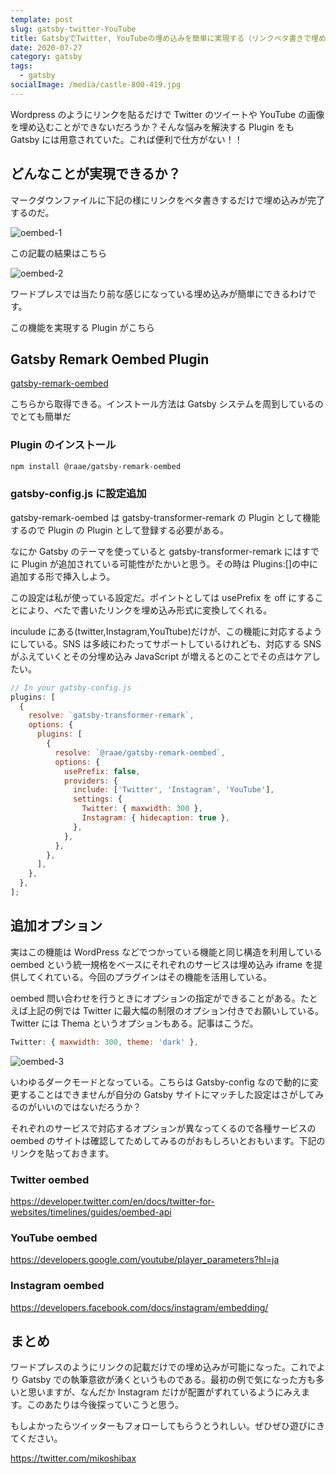 ```yaml
---
template: post
slug: gatsby-twitter-YouTube
title: GatsbyでTwitter, YouTubeの埋め込みを簡単に実現する（リンクベタ書きで埋め込み完了）
date: 2020-07-27
category: gatsby
tags:
  - gatsby
socialImage: /media/castle-800-419.jpg
---
```


Wordpress のようにリンクを貼るだけで Twitter のツイートや YouTube の画像を埋め込むことができないだろうか？そんな悩みを解決する Plugin をも Gatsby には用意されていた。これば便利で仕方がない！！

## どんなことが実現できるか？

マークダウンファイルに下記の様にリンクをベタ書きするだけで埋め込みが完了するのだ。

![oembed-1](../../static/media/oembed-1.png)

この記載の結果はこちら

![oembed-2](../../static/media/oembed-2.png)

ワードプレスでは当たり前な感じになっている埋め込みが簡単にできるわけです。

この機能を実現する Plugin がこちら

## Gatsby Remark Oembed Plugin

[gatsby-remark-oembed](https://github.com/raae/gatsby-remark-oembed)

こちらから取得できる。インストール方法は Gatsby システムを周到しているのでとても簡単だ

### Plugin のインストール

```bash
npm install @raae/gatsby-remark-oembed
```

### gatsby-config.js に設定追加

gatsby-remark-oembed は gatsby-transformer-remark の Plugin として機能するので Plugin の Plugin として登録する必要がある。

なにか Gatsby のテーマを使っていると gatsby-transformer-remark にはすでに Plugin が追加されている可能性がたかいと思う。その時は Plugins:[]の中に追加する形で挿入しよう。

この設定は私が使っている設定だ。ポイントとしては usePrefix を off にすることにより、べたで書いたリンクを埋め込み形式に変換してくれる。

inculude にある(twitter,Instagram,YouTtube)だけが、この機能に対応するようにしている。SNS は多岐にわたってサポートしているけれども、対応する SNS がふえていくとその分埋め込み JavaScript が増えるとのことでその点はケアしたい。

```js
// In your gatsby-config.js
plugins: [
  {
    resolve: `gatsby-transformer-remark`,
    options: {
      plugins: [
        {
          resolve: `@raae/gatsby-remark-oembed`,
          options: {
            usePrefix: false,
            providers: {
              include: ['Twitter', 'Instagram', 'YouTube'],
              settings: {
                Twitter: { maxwidth: 300 },
                Instagram: { hidecaption: true },
              },
            },
          },
        },
      ],
    },
  },
];
```

## 追加オプション

実はこの機能は WordPress などでつかっている機能と同じ構造を利用している oembed という統一規格をベースにそれぞれのサービスは埋め込み iframe を提供してくれている。今回のプラグインはその機能を活用している。

oembed 問い合わせを行うときにオプションの指定ができることがある。たとえば上記の例では Twitter に最大幅の制限のオプション付きでお願いしている。Twitter には Thema というオプションもある。記事はこうだ。

```javascript
Twitter: { maxwidth: 300, theme: 'dark' },
```

![oembed-3](../../static/media/oembed-3-5850792.png)

いわゆるダークモードとなっている。こちらは Gatsby-config なので動的に変更することはできませんが自分の Gatsby サイトにマッチした設定はさがしてみるのがいいのではないだろうか？

それぞれのサービスで対応するオプションが異なってくるので各種サービスの oembed のサイトは確認してためしてみるのがおもしろいとおもいます。下記のリンクを貼っておきます。

### Twitter oembed

https://developer.twitter.com/en/docs/twitter-for-websites/timelines/guides/oembed-api

### YouTube oembed

https://developers.google.com/youtube/player_parameters?hl=ja

### Instagram oembed

https://developers.facebook.com/docs/instagram/embedding/

## まとめ

ワードプレスのようにリンクの記載だけでの埋め込みが可能になった。これでより Gatsby での執筆意欲が湧くというものである。最初の例で気になった方も多いと思いますが、なんだか Instagram だけが配置がずれているようにみえます。このあたりは今後探っていこうと思う。

もしよかったらツイッターもフォローしてもらうとうれしい。ぜひぜひ遊びにきてください。

https://twitter.com/mikoshibax
